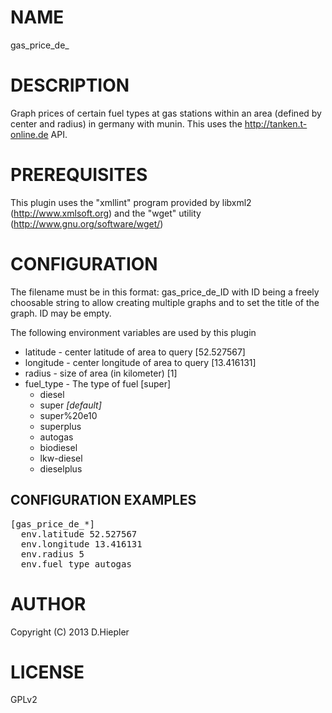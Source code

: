 NAME
====

gas_price_de_

DESCRIPTION
===========

Graph prices of certain fuel types at gas stations within an area (defined by center 
and radius) in germany with munin. This uses the http://tanken.t-online.de API.

PREREQUISITES
=============

This plugin uses the "xmllint" program provided by 
libxml2 (http://www.xmlsoft.org) and the "wget" utility
(http://www.gnu.org/software/wget/)

CONFIGURATION
=============

The filename must be in this format: gas_price_de_ID with
ID being a freely choosable string to allow creating 
multiple graphs and to set the title of the graph. ID may be empty.

The following environment variables are used by this plugin

* latitude - center latitude of area to query   [52.527567]
* longitude - center longitude of area to query [13.416131]
* radius - size of area (in kilometer)          [1]
* fuel_type - The type of fuel                  [super]
  * diesel
  * super _[default]_
  * super%20e10
  * superplus
  * autogas
  * biodiesel
  * lkw-diesel
  * dieselplus

CONFIGURATION EXAMPLES
----------------------

<pre>
[gas_price_de_*]
  env.latitude 52.527567
  env.longitude 13.416131
  env.radius 5
  env.fuel_type autogas
</pre>

AUTHOR
======

Copyright (C) 2013 D.Hiepler

LICENSE
=======

GPLv2
